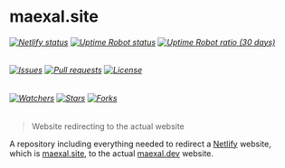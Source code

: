 # maexal.site

###### [![Netlify status][img:netlify-status]][link:netlify-status] [![Uptime Robot status][img:uptimerobot-status]][link:uptimerobot-status] [![Uptime Robot ratio (30 days)][img:uptimerobot-ratio]][link:uptimerobot-status]

###### [![Issues][img:github-issues]][link:github-issues] [![Pull requests][img:github-prs]][link:github-prs] [![License][img:github-license]][link:github-license]

###### [![Watchers][img:watchers]][link:watchers] [![Stars][img:stars]][link:stars] [![Forks][img:forks]][link:forks]

> Website redirecting to the actual website

A repository including everything needed to redirect a [Netlify][link:netlify] website, which is [maexal.site][link:maexal-site], to the actual [maexal.dev][link:maexal] website.

[img:netlify-status]: https://img.shields.io/netlify/5f4c9a09-da82-4eb7-b6dc-fa33919191f9
[link:netlify-status]: https://app.netlify.com/sites/maexal-site/deploys
[img:uptimerobot-status]: https://img.shields.io/uptimerobot/status/m786503777-022c39e23c10b0cd6e805943
[img:uptimerobot-ratio]: https://img.shields.io/uptimerobot/ratio/m786503777-022c39e23c10b0cd6e805943
[link:uptimerobot-status]: https://status.maexal.dev/786503777
[img:github-issues]: https://img.shields.io/github/issues/maexal/maexal.site
[link:github-issues]: https://github.com/Maexal/maexal.site/issues
[img:github-prs]: https://img.shields.io/github/issues-pr/maexal/maexal.site
[link:github-prs]: https://github.com/Maexal/maexal.site/pulls
[img:github-license]: https://img.shields.io/github/license/maexal/maexal.site
[link:github-license]: https://github.com/Maexal/maexal.site/blob/production/LICENSE
[img:watchers]: https://img.shields.io/github/watchers/maexal/maexal.site?style=social
[link:watchers]: https://github.com/Maexal/maexal.site/watchers
[img:stars]: https://img.shields.io/github/stars/maexal/maexal.site?style=social
[link:stars]: https://github.com/Maexal/maexal.site/stargazers
[img:forks]: https://img.shields.io/github/forks/maexal/maexal.site?style=social
[link:forks]: https://github.com/Maexal/maexal.site/forks
[link:netlify]: https://netlify.app/
[link:maexal-site]: https://maexal.site/
[link:maexal]: https://maexal.dev/
